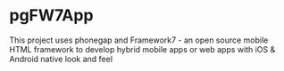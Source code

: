 # pgFW7App
This project uses phonegap and Framework7 - an open source mobile HTML framework to develop hybrid mobile apps or web apps with iOS &amp; Android native look and feel

